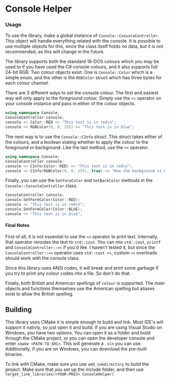 # Console Helper
### Usage
To use the library, make a global instance of `Console::ConsoleController`. This object will handle everything related with the console. It is possible to use multiple objects for this, since the class itself holds no data, but it is not recommended, as this will change in the future.

The library supports both the standard 16-DOS colours which you may be used to if you have used the C# console colours, and it also supports full 24-bit RGB. Two colour objects exist. One is `Console::Color` which is a simple enum, and the other is the `RGBColor` struct which has three bytes for each colour channel.

There are 3 different ways to set the console colour. The first and easiest way will only apply to the foreground colour.
Simply use the `<<` operator on your console instance and pass in either of the colour objects.
```cpp
using namespace Console;
ConsoleController console;
console << Color::RED << "This text is in red\n";
console << RGBColor(0, 0, 255) << "This text is in blue";
```

The next way is to use the `Console::CInfo` struct. This struct takes either of the colours, and a boolean stating whether to apply the colour to the foreground or background. Like the last method, use the `<<` operator.
```cpp
using namespace Console;
ConsoleController console;
console << CInfo(Color::RED) << "This text is in red\n";
console << CInfo(RGBColor(0, 0, 255), true) << "Now the background is blue";
```

Finally, you can use the `SetForeColor` and `SetBackColor` methods in the `Console::ConsoleController` class.
```cpp
ConsoleController console;
console.SetForeColor(Color::RED);
console << "This text is in red\n";
console.SetForeColor(Color::BLUE);
console << "This text is in blue";
```

#### Final Notes
First of all, it is not essential to use the `<<` operator to print text. Internally, that operator reroutes the text to `std::cout`. You can mix `std::cout`, `printf` and `ConsoleController::<<` if you'd like.
I haven't tested it, but since the `ConsoleController::<<` operator uses `std::cout <<`, custom `<<` overloads should work with the console class.

Since this library uses ANSI codes, it will break and print some garbage if you try to print any colour codes into a file. So don't do that.

Finally, both British and American spellings of `colour` is supported. The main objects and functions themselves use the American spelling but aliases exist to allow the British spelling.

## Building
This library uses CMake it is simple enough to build and link. Most IDE's will support it nativly, so just open it and build.
If you are using Visual Studio on Windows, you have two options. You can open it as a folder and build through the CMake project, or you can open the developer console and enter `cmake <PATH-TO-SRC>`. This will generate a `.sln` you can use.
Additionally, if you are on Windows, you can download the pre-built binaries.

To link with CMake, make sure you use `add_subdirectory` to build the project. Make sure that you set up the include folder, and then use `target_link_libraries(<YOUR-PROJ> ConsoleHelper)`

